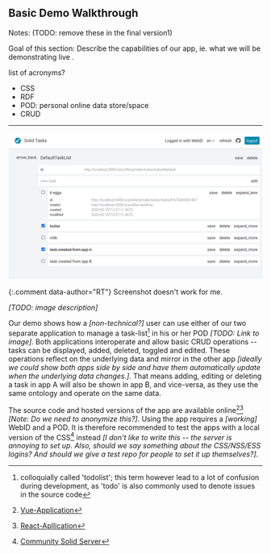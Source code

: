 ## Basic Demo Walkthrough

Notes: (TODO: remove these in the final version1)

Goal of this section: Describe the capabilities of our app, ie. what we will be demonstrating live .

list of acronyms?
- CSS
- RDF
- POD: personal online data store/space
- CRUD

----

![vue_demo_screenshot](../assets/screenshots/vue_demo_screenshot.png)

{:.comment data-author="RT"}
Screenshot doesn't work for me.

_[TODO: image description]_

Our demo shows how a _[non-technical?]_ user can use either of our two separate application to manage a task-list[^4] in his or her POD _[TODO: Link to image]_. Both applications interoperate and allow basic CRUD operations -- tasks can be displayed, added, deleted, toggled and edited. These operations reflect on the underlying data and mirror in the other app _[ideally we could show both apps side by side and have them automatically update when the underlying data changes.]_. That means adding, editing or deleting a task in app A will also be shown in app B, and vice-versa, as they use the same ontology and operate on the same data.

The source code and hosted versions of the app are available online[^1][^2] _[Note: Do we need to anonymize this?]_. Using the app requires a _[working]_ WebID and a POD. It is therefore recommended to test the apps with a local version of the CSS[^3] instead _[I don't like to write this -- the server is annoying to set up. Also, should we say something about the CSS/NSS/ESS logins? And should we give a test repo for people to set it up themselves?]_.

[^1]: [Vue-Application](https://github.com/SolidLabResearch/solid-todo-app-vue)
[^2]: [React-Apllication](https://github.com/SolidLabResearch/solid-todo-app-react)
[^3]: [Community Solid Server](https://github.com/CommunitySolidServer/CommunitySolidServer)
[^4]: colloquially called 'todolist'; this term however lead to a lot of confusion during development, as 'todo' is also commonly used to denote issues in the source code

